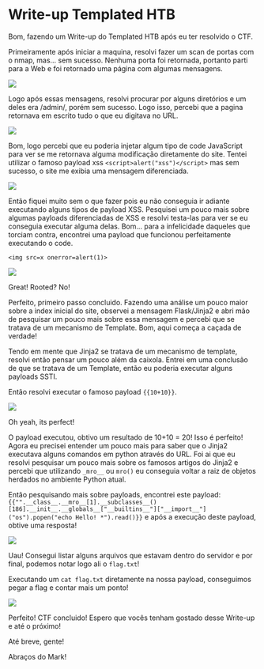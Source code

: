 <h1> Write-up Templated HTB </h1>

Bom, fazendo um Write-up do Templated HTB após eu ter resolvido o CTF.

Primeiramente após iniciar a maquina, resolvi fazer um scan de portas com o nmap, mas... sem sucesso. Nenhuma porta foi retornada, portanto parti para a Web e foi
retornado uma página com algumas mensagens.

<img src="https://imgur.com/QBypuFx.png">

Logo após essas mensagens, resolvi procurar por alguns diretórios e um deles era /admin/, porém sem sucesso.
Logo isso, percebi que a pagina retornava em escrito tudo o que eu digitava no URL.

<img src="https://imgur.com/lx1MZzX.png">

Bom, logo percebi que eu poderia injetar algum tipo de code JavaScript para ver se me retornava alguma modificação diretamente do site.
Tentei utilizar o famoso payload xss ```<script>alert("xss")</script>``` mas sem sucesso, o site me exibia uma mensagem diferenciada.

<img src="https://imgur.com/iXSYQGR.png">

Então fiquei muito sem o que fazer pois eu não conseguia ir adiante executando alguns tipos de payload XSS.
Pesquisei um pouco mais sobre algumas payloads diferenciadas de XSS e resolvi testa-las para ver se eu conseguia executar alguma delas.
Bom... para a infelicidade daqueles que torciam contra, encontrei uma payload que funcionou perfeitamente executando o code.

```<img src=x onerror=alert(1)>```

<img src="https://imgur.com/uNZEwaD.png"> 

Great! Rooted? No!

Perfeito, primeiro passo concluido. Fazendo uma análise um pouco maior sobre a index inicial do site, observei a mensagem Flask/Jinja2
e abri mão de pesquisar um pouco mais sobre essa mensagem e percebi que se tratava de um mecanismo de Template. Bom, aqui começa a caçada
de verdade! 

Tendo em mente que Jinja2 se tratava de um mecanismo de template, resolvi então pensar um pouco além da caixola. Entrei em uma conclusão
de que se tratava de um Template, então eu poderia executar alguns payloads SSTI.

Então resolvi executar o famoso payload ```{{10+10}}```.

<img src="https://imgur.com/ZFsXkNa.png">

Oh yeah, its perfect!

O payload executou, obtivo um resultado de 10+10 = 20! Isso é perfeito! Agora eu precisei entender um pouco mais para saber que o Jinja2 executava
alguns comandos em python através do URL. Foi ai que eu resolvi pesquisar um pouco mais sobre os famosos artigos do Jinja2 e percebi que utilizando
```_mro__``` ou ```mro()``` eu conseguia voltar a raiz de objetos herdados no ambiente Python atual.

Então pesquisando mais sobre payloads, encontrei este payload: ```{{"".__class__.__mro__[1].__subclasses__()[186].__init__.__globals__["__builtins__"]["__import__"]("os").popen("echo Hello! *").read()}}```
e após a execução deste payload, obtive uma resposta!

<img src="https://imgur.com/SYDVanA.png">

Uau! Consegui listar alguns arquivos que estavam dentro do servidor e por final, podemos notar logo ali o ```flag.txt```!

Executando um ```cat flag.txt``` diretamente na nossa payload, conseguimos pegar a flag e contar mais um ponto!

<img src="https://imgur.com/9yHDZ2y.png">

Perfeito! CTF concluido! Espero que vocês tenham gostado desse Write-up e até o próximo!

Até breve, gente! 

Abraços do Mark!
